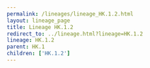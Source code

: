 ```yaml
---
permalink: /lineages/lineage_HK.1.2.html
layout: lineage_page
title: Lineage HK.1.2
redirect_to: ../lineage.html?lineage=HK.1.2
lineage: HK.1.2
parent: HK.1
children: ['HK.1.2']
---
```

